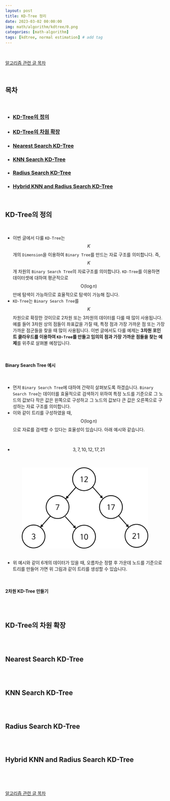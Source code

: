 ```yaml
---
layout: post
title: KD-Tree 정리
date: 2023-03-02 00:00:00
img: math/algorithm/kdtree/0.png
categories: [math-algorithm] 
tags: [kdtree, normal estimation] # add tag
---
```


<br>

[알고리즘 관련 글 목차](https://gaussian37.github.io/math-algorithm-table/)

<br>

## **목차**

<br>

- ### [KD-Tree의 정의](#kd-tree의-정의-1)
- ### [KD-Tree의 차원 확장](#kd-tree의-차원-확장-1)
- ### [Nearest Search KD-Tree](#nearest-search-kd-tree-1)
- ### [KNN Search KD-Tree](#knn-search-kd-tree-1)
- ### [Radius Search KD-Tree](#radius-search-kd-tree-1)
- ### [Hybrid KNN and Radius Search KD-Tree](#hybrid-knn-and-radius-search-kd-tree)

<br>

## **KD-Tree의 정의**

<br>

- 이번 글에서 다룰 `KD-Tree`는 $$ K $$ 개의 `Dimension`을 이용하여 `Binary Tree`를 만드는 자료 구조를 의미합니다. 즉, $$ K $$ 개 차원의 `Binary Search Tree`의 자료구조를 의미합니다. `KD-Tree`를 이용하면 데이터셋에 대하여 평균적으로 $$ \text{O}(\log{n}) $$ 만에 탐색이 가능하므로 효율적으로 탐색이 가능해 집니다.
- `KD-Tree`는 `Binary Search Tree`를 $$ K $$ 차원으로 확장한 것이므로 2차원 또는 3차원의 데이터를 다룰 때 많이 사용됩니다. 예를 들어 3차원 상의 점들이 좌표값을 가질 때, 특정 점과 가장 가까운 점 또는 가장 가까운 점군들을 찾을 때 많이 사용됩니다. 이번 글에서도 다룰 예제는 **3차원 포인트 클라우드를 이용하여 `KD-Tree`를 만들고 임의의 점과 가장 가까운 점들을 찾는 예제**를 위주로 살펴볼 예정입니다.

<br>

#### **Binary Search Tree 예시**

<br>

- 먼저 `Binary Search Tree`에 대하여 간략히 살펴보도록 하겠습니다. `Binary Search Tree`는 데이터를 효율적으로 검색하기 위하여 특정 노드를 기준으로 그 노드의 값보다 작은 값은 왼쪽으로 구성하고 그 노드의 값보다 큰 값은 오른쪽으로 구성하는 자료 구조를 의미합니다.
- 이와 같이 트리를 구성하였을 때, $$ \text{O}(\log{n}) $$ 으로 자료를 검색할 수 있다는 효율성이 있습니다. 아래 예시와 같습니다.

<br>

- $$ 3, 7, 10, 12, 17, 21 $$

<br>

<br>
<center><img src="../assets/img/math/algorithm/kdtree/1.png" alt="Drawing" style="width: 400px;"/></center>
<br>

- 위 예시와 같이 6개의 데이터가 있을 때, 오름차순 정렬 후 가운데 노드를 기준으로 트리를 만들어 가면 위 그림과 같이 트리를 생성할 수 있습니다.


<br>

#### **2차원 KD-Tree 만들기**

<br>



<br>

## **KD-Tree의 차원 확장**

<br>

<br>

## **Nearest Search KD-Tree**

<br>


<br>

## **KNN Search KD-Tree**

<br>

<br>

## **Radius Search KD-Tree**

<br>

<br>

## **Hybrid KNN and Radius Search KD-Tree**

<br>

<br>



<br>

[알고리즘 관련 글 목차](https://gaussian37.github.io/math-algorithm-table/)

<br>

